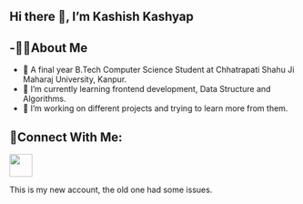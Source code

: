 Hi there 👋, I’m Kashish Kashyap
-
-🙋‍♀️About Me
-
- 🌱 A final year B.Tech Computer Science Student at Chhatrapati Shahu Ji Maharaj University, Kanpur.
- 🌱 I’m currently learning frontend development, Data Structure and Algorithms.
- 🌱 I’m working on different projects and trying to learn more from them.

🔗Connect With Me:
-
<a href="https://www.linkedin.com/in/kashish-kashyap-64b133213/"><img src="https://cdn-icons-png.flaticon.com/128/3536/3536505.png" width="40" alt=""></a>


This is my new account, the old one had some issues.
